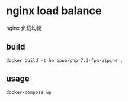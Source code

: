 # nginx load balance

nginx 负载均衡

## build
```
docker build -t heropoo/php-7.3-fpm-alpine .
```
 
## usage
```
docker-compose up
```

